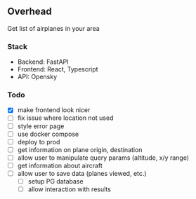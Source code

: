 ## Overhead

Get list of airplanes in your area

### Stack

- Backend: FastAPI
- Frontend: React, Typescript
- API: Opensky

### Todo
- [x] make frontend look nicer
- [ ] fix issue where location not used
- [ ] style error page
- [ ] use docker compose
- [ ] deploy to prod
- [ ] get information on plane origin, destination
- [ ] allow user to manipulate query params (altitude, x/y range)
- [ ] get information about aircraft
- [ ] allow user to save data (planes viewed, etc.)
    - [ ] setup PG database
    - [ ] allow interaction with results

